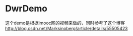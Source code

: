 # DwrDemo
这个demo是根据imooc网的视频来做的，同时参考了这个博客
http://blog.csdn.net/Marksinoberg/article/details/55505423

